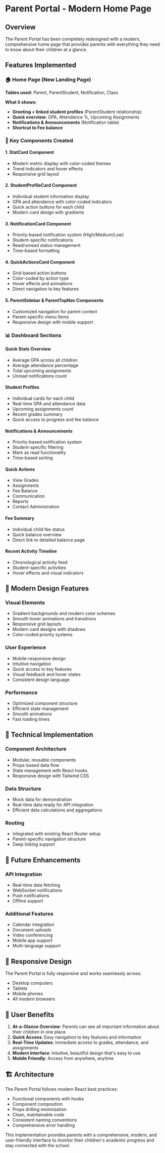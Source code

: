 # Parent Portal - Modern Home Page

## Overview
The Parent Portal has been completely redesigned with a modern, comprehensive home page that provides parents with everything they need to know about their children at a glance.

## Features Implemented

### 🏠 Home Page (New Landing Page)
**Tables used:** Parent, ParentStudent, Notification, Class

**What it shows:**
- **Greeting + linked student profiles** (ParentStudent relationship)
- **Quick overview:** GPA, Attendance %, Upcoming Assignments
- **Notifications & Announcements** (Notification table)
- **Shortcut to Fee balance**

### 🎯 Key Components Created

#### 1. **StatCard Component**
- Modern metric display with color-coded themes
- Trend indicators and hover effects
- Responsive grid layout

#### 2. **StudentProfileCard Component**
- Individual student information display
- GPA and attendance with color-coded indicators
- Quick action buttons for each child
- Modern card design with gradients

#### 3. **NotificationCard Component**
- Priority-based notification system (High/Medium/Low)
- Student-specific notifications
- Read/unread status management
- Time-based formatting

#### 4. **QuickActionsCard Component**
- Grid-based action buttons
- Color-coded by action type
- Hover effects and animations
- Direct navigation to key features

#### 5. **ParentSidebar & ParentTopNav Components**
- Customized navigation for parent context
- Parent-specific menu items
- Responsive design with mobile support

### 📊 Dashboard Sections

#### **Quick Stats Overview**
- Average GPA across all children
- Average attendance percentage
- Total upcoming assignments
- Unread notifications count

#### **Student Profiles**
- Individual cards for each child
- Real-time GPA and attendance data
- Upcoming assignments count
- Recent grades summary
- Quick access to progress and fee balance

#### **Notifications & Announcements**
- Priority-based notification system
- Student-specific filtering
- Mark as read functionality
- Time-based sorting

#### **Quick Actions**
- View Grades
- Assignments
- Fee Balance
- Communication
- Reports
- Contact Administration

#### **Fee Summary**
- Individual child fee status
- Quick balance overview
- Direct link to detailed balance page

#### **Recent Activity Timeline**
- Chronological activity feed
- Student-specific activities
- Hover effects and visual indicators

## 🎨 Modern Design Features

### **Visual Elements**
- Gradient backgrounds and modern color schemes
- Smooth hover animations and transitions
- Responsive grid layouts
- Modern card designs with shadows
- Color-coded priority systems

### **User Experience**
- Mobile-responsive design
- Intuitive navigation
- Quick access to key features
- Visual feedback and hover states
- Consistent design language

### **Performance**
- Optimized component structure
- Efficient state management
- Smooth animations
- Fast loading times

## 🚀 Technical Implementation

### **Component Architecture**
- Modular, reusable components
- Props-based data flow
- State management with React hooks
- Responsive design with Tailwind CSS

### **Data Structure**
- Mock data for demonstration
- Real-time data ready for API integration
- Efficient data calculations and aggregations

### **Routing**
- Integrated with existing React Router setup
- Parent-specific navigation structure
- Deep linking support

## 🔧 Future Enhancements

### **API Integration**
- Real-time data fetching
- WebSocket notifications
- Push notifications
- Offline support

### **Additional Features**
- Calendar integration
- Document uploads
- Video conferencing
- Mobile app support
- Multi-language support

## 📱 Responsive Design

The Parent Portal is fully responsive and works seamlessly across:
- Desktop computers
- Tablets
- Mobile phones
- All modern browsers

## 🎯 User Benefits

1. **At-a-Glance Overview**: Parents can see all important information about their children in one place
2. **Quick Access**: Easy navigation to key features and information
3. **Real-Time Updates**: Immediate access to grades, attendance, and assignments
4. **Modern Interface**: Intuitive, beautiful design that's easy to use
5. **Mobile Friendly**: Access from anywhere, anytime

## 🏗️ Architecture

The Parent Portal follows modern React best practices:
- Functional components with hooks
- Component composition
- Props drilling minimization
- Clean, maintainable code
- Consistent naming conventions
- Comprehensive error handling

This implementation provides parents with a comprehensive, modern, and user-friendly interface to monitor their children's academic progress and stay connected with the school.

